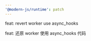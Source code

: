 ```yaml
---
'@modern-js/runtime': patch
---
```


feat: revert worker use async_hooks

feat: 还原 worker 使用 async_hooks 代码
